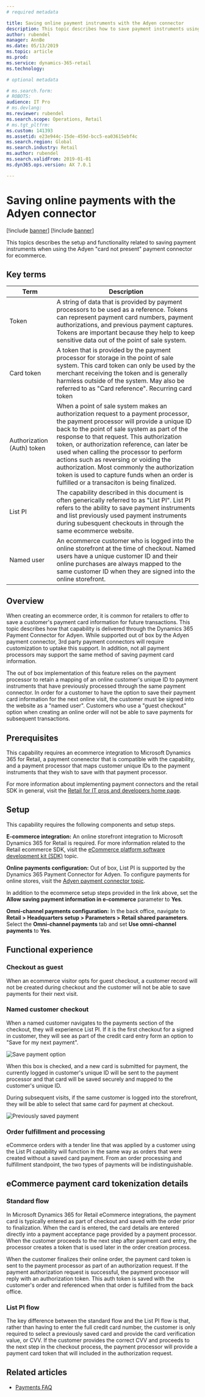 ```yaml
---
# required metadata

title: Saving online payment instruments with the Adyen connector
description: This topic describes how to save payment instruments using the Adyen connector for ecommerce.
author: rubendel
manager: AnnBe
ms.date: 05/13/2019
ms.topic: article
ms.prod: 
ms.service: dynamics-365-retail
ms.technology: 

# optional metadata

# ms.search.form: 
# ROBOTS: 
audience: IT Pro
# ms.devlang: 
ms.reviewer: rubendel
ms.search.scope: Operations, Retail
# ms.tgt_pltfrm: 
ms.custom: 141393
ms.assetid: e23e944c-15de-459d-bcc5-ea03615ebf4c
ms.search.region: Global
ms.search.industry: Retail
ms.author: rubendel
ms.search.validFrom: 2019-01-01
ms.dyn365.ops.version: AX 7.0.1

---
```


# Saving online payments with the Adyen connector

[!include [banner](../includes/preview-banner.md)]
[!include [banner](../includes/banner.md)]

This topics describes the setup and functionality related to saving payment instruments when using the Adyen "card not present" payment connector for ecommerce. 

## Key terms

| Term | Description |
|---|---|
| Token | A string of data that is provided by payment processors to be used as a reference. Tokens can represent payment card numbers, payment authorizations, and previous payment captures. Tokens are important because they help to keep sensitive data out of the point of sale system.   |
| Card token | A token that is provided by the payment processor for storage in the point of sale system. This card token can only be used by the merchant receiving the token and is generally harmless outside of the system. May also be referred to as "Card reference". Recurring card token |
| Authorization (Auth) token | When a point of sale system makes an authorization request to a payment processor, the payment processor will provide a unique ID back to the point of sale system as part of the response to that request. This authorization token, or authorization reference, can later be used when calling the processor to perform actions such as reversing or voiding the authorization. Most commonly the authorization token is used to capture funds when an order is fulfilled or a transaciton is being finalized. |
| List PI | The capability described in this document is often generically referred to as "List PI". List PI refers to the ability to save payment instruments and list previously used payment instruments during subesquent checkouts in through the same ecommerce website. |
| Named user | An ecommerce customer who is logged into the online storefront at the time of checkout. Named users have a unique customer ID and their online purchases are always mapped to the same customer ID when they are signed into the online storefront. |

## Overview

When creating an ecommerce order, it is common for retailers to offer to save a customer's payment card information for future transactions. This topic describes how that capability is delivered through the Dynamics 365 Payment Connector for Adyen. While supported out of box by the Adyen payment connector, 3rd party payment connectors will require customization to uptake this support. In addition, not all payment processors may support the same method of saving payment card information. 

The out of box implementation of this feature relies on the payment processor to retain a mapping of an online customer's unique ID to payment instruments that have previously processed through the same payment connector. In order for a customer to have the option to save their payment card information for the next online visit, the customer must be signed into the website as a "named user". Customers who use a "guest checkout" option when creating an online order will not be able to save payments for subsequent transactions. 

## Prerequisites

This capability requires an ecommerce integration to Microsoft Dynamics 365 for Retail, a payment conenector that is compatible with the capability, and a payment processor that maps customer unique IDs to the payment instruments that they wish to save with that payment processor. 

For more information about implementing payment connectors and the retail SDK in general, visit the [Retail for IT pros and developers home page](https://docs.microsoft.com/en-us/dynamics365/unified-operations/retail/dev-itpro/dev-retail-home-page#payment-connectors).

## Setup

This capability requires the following components and setup steps.

**E-commerce integration:** An online storefront integration to Microsoft Dynamics 365 for Retail is required. For more information related to the Retail ecommerce SDK, visit the [eCommerce platform software development kit (SDK)](https://docs.microsoft.com/en-us/dynamics365/unified-operations/retail/dev-itpro/ecommerce-platform-sdk) topic.

**Online payments configuration:** Out of box, List PI is supported by the Dynamics 365 Payment Connector for Adyen. To configure payments for online stores, visit the [Adyen payment connector topic](https://docs.microsoft.com/en-us/dynamics365/unified-operations/retail/dev-itpro/adyen-connector?tabs=8-1-3#e-commerce). 

In addition to the ecommerce setup steps provided in the link above, set the **Allow saving payment information in e-commerce** parameter to **Yes**. 

**Omni-channel payments configuration:** In the back office, navigate to **Retail > Headquarters setup > Parameters > Retail shared parameters**. Select the **Omni-channel payments** tab and set **Use omni-channel payments** to **Yes**. 

## Functional experience

### Checkout as guest

When an ecommerce visitor opts for guest checkout, a customer record will not be created during checkout and the customer will not be able to  save payments for their next visit. 

### Named customer checkout

When a named customer navigates to the payments section of the checkout, they will experience List PI. If it is the first checkout for a signed in customer, they will see as part of the credit card entry form an option to "Save for my next payment". 

![Save payment option](articles/retail/media/Payments/Save_PI.png)

When this box is checked, and a new card is submitted for payment, the currently logged in customer's unique ID will be sent to the payment processor and that card will be saved securely and mapped to the customer's unique ID. 

During subsequent visits, if the same customer is logged into the storefront, they will be able to select that same card for payment at checkout. 

![Previously saved payment](articles/retail/media/Payments/Saved_PI.jpg)

### Order fulfillment and processing

eCommerce orders with a tender line that was applied by a customer using the List PI capability will function in the same way as orders that were created without a saved card payment. From an order processing and fulfillment standpoint, the two types of payments will be indistinguishable. 

## eCommerce payment card tokenization details

### Standard flow

In Microsoft Dynamics 365 for Retail eCommerce integrations, the payment card is typically entered as part of checkout and saved with the order prior to finalization. When the card is entered, the card details are entered directly into a payment acceptance page provided by a payment processor. When the customer proceeds to the next step after payment card entry, the processor creates a token that is used later in the order creation process. 

When the customer finalizes their online order, the payment card token is sent to the payment processor as part of an authorization request. If the payment authorization request is successful, the payment processor will reply with an authorization token. This auth token is saved with the customer's order and referenced when that order is fulfilled from the back office. 

### List PI flow

The key difference between the standard flow and the List PI flow is that, rather than having to enter the full credit card number, the customer is only required to select a previously saved card and provide the card verification value, or CVV. If the customer provides the correct CVV and proceeds to the next step in the checkout process, the payment processor will provide a payment card token that will included in the authorization request. 

## Related articles

- [Payments FAQ](https://docs.microsoft.com/dynamics365/unified-operations/retail/dev-itpro/payments-retail)


